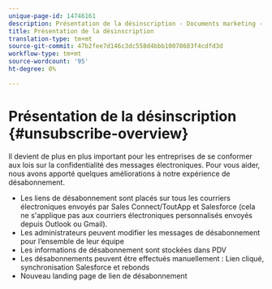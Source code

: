 ```yaml
---
unique-page-id: 14746161
description: Présentation de la désinscription - Documents marketing - Documentation du produit
title: Présentation de la désinscription
translation-type: tm+mt
source-git-commit: 47b2fee7d146c3dc558d4bbb10070683f4cdfd3d
workflow-type: tm+mt
source-wordcount: '95'
ht-degree: 0%

---
```



# Présentation de la désinscription {#unsubscribe-overview}

Il devient de plus en plus important pour les entreprises de se conformer aux lois sur la confidentialité des messages électroniques. Pour vous aider, nous avons apporté quelques améliorations à notre expérience de désabonnement.

* Les liens de désabonnement sont placés sur tous les courriers électroniques envoyés par Sales Connect/ToutApp et Salesforce (cela ne s&#39;applique pas aux courriers électroniques personnalisés envoyés depuis Outlook ou Gmail).
* Les administrateurs peuvent modifier les messages de désabonnement pour l’ensemble de leur équipe
* Les informations de désabonnement sont stockées dans PDV
* Les désabonnements peuvent être effectués manuellement : Lien cliqué, synchronisation Salesforce et rebonds
* Nouveau landing page de lien de désabonnement

